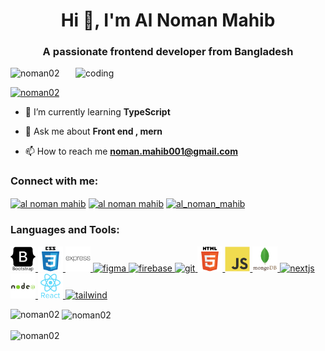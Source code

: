 <h1 align="center">Hi 👋, I'm Al Noman Mahib</h1>
<h3 align="center">A passionate frontend developer from Bangladesh</h3>
<img
      align="right"
      width="400"
      src="https://media-exp1.licdn.com/dms/image/C4E12AQHohaaJm6qNNw/article-cover_image-shrink_600_2000/0/1630526455370?e=2147483647&v=beta&t=u2Y1Km4BQ4IpxR95UafxXD5fpu_fZvh_KE2qHvq_ngE"
      alt="coding"
    />

<p align="left"> <img src="https://komarev.com/ghpvc/?username=noman02&label=Profile%20views&color=0e75b6&style=flat" alt="noman02" /> </p>

<p align="left"> <a href="https://github.com/ryo-ma/github-profile-trophy"><img src="https://github-profile-trophy.vercel.app/?username=noman02" alt="noman02" /></a> </p>

- 🌱 I’m currently learning **TypeScript**

- 💬 Ask me about **Front end , mern**

- 📫 How to reach me **noman.mahib001@gmail.com**

<h3 align="left">Connect with me:</h3>
<p align="left">
<a href="https://linkedin.com/in/al noman mahib" target="blank"><img align="center" src="https://raw.githubusercontent.com/rahuldkjain/github-profile-readme-generator/master/src/images/icons/Social/linked-in-alt.svg" alt="al noman mahib" height="30" width="40" /></a>
<a href="https://fb.com/al noman mahib" target="blank"><img align="center" src="https://raw.githubusercontent.com/rahuldkjain/github-profile-readme-generator/master/src/images/icons/Social/facebook.svg" alt="al noman mahib" height="30" width="40" /></a>
<a href="https://instagram.com/al_noman_mahib" target="blank"><img align="center" src="https://raw.githubusercontent.com/rahuldkjain/github-profile-readme-generator/master/src/images/icons/Social/instagram.svg" alt="al_noman_mahib" height="30" width="40" /></a>
</p>

<h3 align="left">Languages and Tools:</h3>
<p align="left"> <a href="https://getbootstrap.com" target="_blank" rel="noreferrer"> <img src="https://raw.githubusercontent.com/devicons/devicon/master/icons/bootstrap/bootstrap-plain-wordmark.svg" alt="bootstrap" width="40" height="40"/> </a> <a href="https://www.w3schools.com/css/" target="_blank" rel="noreferrer"> <img src="https://raw.githubusercontent.com/devicons/devicon/master/icons/css3/css3-original-wordmark.svg" alt="css3" width="40" height="40"/> </a> <a href="https://expressjs.com" target="_blank" rel="noreferrer"> <img src="https://raw.githubusercontent.com/devicons/devicon/master/icons/express/express-original-wordmark.svg" alt="express" width="40" height="40"/> </a> <a href="https://www.figma.com/" target="_blank" rel="noreferrer"> <img src="https://www.vectorlogo.zone/logos/figma/figma-icon.svg" alt="figma" width="40" height="40"/> </a> <a href="https://firebase.google.com/" target="_blank" rel="noreferrer"> <img src="https://www.vectorlogo.zone/logos/firebase/firebase-icon.svg" alt="firebase" width="40" height="40"/> </a> <a href="https://git-scm.com/" target="_blank" rel="noreferrer"> <img src="https://www.vectorlogo.zone/logos/git-scm/git-scm-icon.svg" alt="git" width="40" height="40"/> </a> <a href="https://www.w3.org/html/" target="_blank" rel="noreferrer"> <img src="https://raw.githubusercontent.com/devicons/devicon/master/icons/html5/html5-original-wordmark.svg" alt="html5" width="40" height="40"/> </a> <a href="https://developer.mozilla.org/en-US/docs/Web/JavaScript" target="_blank" rel="noreferrer"> <img src="https://raw.githubusercontent.com/devicons/devicon/master/icons/javascript/javascript-original.svg" alt="javascript" width="40" height="40"/> </a> <a href="https://www.mongodb.com/" target="_blank" rel="noreferrer"> <img src="https://raw.githubusercontent.com/devicons/devicon/master/icons/mongodb/mongodb-original-wordmark.svg" alt="mongodb" width="40" height="40"/> </a> <a href="https://nextjs.org/" target="_blank" rel="noreferrer"> <img src="https://cdn.worldvectorlogo.com/logos/nextjs-2.svg" alt="nextjs" width="40" height="40"/> </a> <a href="https://nodejs.org" target="_blank" rel="noreferrer"> <img src="https://raw.githubusercontent.com/devicons/devicon/master/icons/nodejs/nodejs-original-wordmark.svg" alt="nodejs" width="40" height="40"/> </a> <a href="https://reactjs.org/" target="_blank" rel="noreferrer"> <img src="https://raw.githubusercontent.com/devicons/devicon/master/icons/react/react-original-wordmark.svg" alt="react" width="40" height="40"/> </a> <a href="https://tailwindcss.com/" target="_blank" rel="noreferrer"> <img src="https://www.vectorlogo.zone/logos/tailwindcss/tailwindcss-icon.svg" alt="tailwind" width="40" height="40"/> </a> </p>

<p><img align="left" src="https://github-readme-stats.vercel.app/api/top-langs?username=noman02&show_icons=true&locale=en&layout=compact" alt="noman02" /></p>

<p>&nbsp;<img align="center" src="https://github-readme-stats.vercel.app/api?username=noman02&show_icons=true&locale=en" alt="noman02" /></p>

<p><img align="center" src="https://github-readme-streak-stats.herokuapp.com/?user=noman02&" alt="noman02" /></p>
